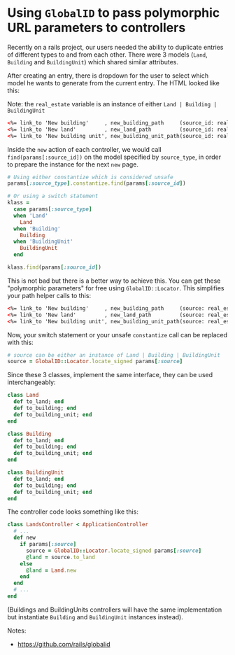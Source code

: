 # Using `GlobalID` to pass polymorphic URL parameters to controllers

Recently on a rails project, our users needed the ability to duplicate entries
of different types to and from each other. There were 3 models (`Land`,
`Building` and `BuildingUnit`) which shared similar attributes.

After creating an entry, there is dropdown for the user to select which model he wants
to generate from the current entry. The HTML looked like this:

Note: the `real_estate` variable is an instance of either `Land | Building | BuildingUnit`

```html
<%= link_to 'New building'     , new_building_path     (source_id: real_estate, source_type: real_estate.class.to_s) %>
<%= link_to 'New land'         , new_land_path         (source_id: real_estate, source_type: real_estate.class.to_s) %>
<%= link_to 'New building unit', new_building_unit_path(source_id: real_estate, source_type: real_estate.class.to_s) %>
```

Inside the `new` action of each controller, we would call
`find(params[:source_id])` on the model specified by `source_type`, in order to
prepare the instance for the next `new` page.

```ruby
# Using either constantize which is considered unsafe
params[:source_type].constantize.find(params[:source_id])

# Or using a switch statement
klass =
  case params[:source_type]
  when 'Land'
    Land
  when 'Building'
    Building
  when 'BuildingUnit'
    BuildingUnit
  end

klass.find(params[:source_id])
```

This is not bad but there is a better way to achieve this.
You can get these "polymorphic parameters" for free using `GlobalID::Locator`.
This simplifies your path helper calls to this:

```html
<%= link_to 'New building'     , new_building_path     (source: real_estate.to_sgid) %>
<%= link_to 'New land'         , new_land_path         (source: real_estate.to_sgid) %>
<%= link_to 'New building unit', new_building_unit_path(source: real_estate.to_sgid) %>
```

Now, your switch statement or your unsafe `constantize` call can be replaced with this:
```ruby
# source can be either an instance of Land | Building | BuildingUnit
source = GlobalID::Locator.locate_signed params[:source]
```

Since these 3 classes, implement the same interface, they can be used
interchangeably:

```ruby
class Land
  def to_land; end
  def to_building; end
  def to_building_unit; end
end

class Building
  def to_land; end
  def to_building; end
  def to_building_unit; end
end

class BuildingUnit
  def to_land; end
  def to_building; end
  def to_building_unit; end
end
```

The controller code looks something like this:

```ruby
class LandsController < ApplicationController
  # ...
  def new
    if params[:source]
      source = GlobalID::Locator.locate_signed params[:source]
      @land = source.to_land
    else
      @land = Land.new
    end
  end
  # ...
end
```

(Buildings and BuildingUnits controllers will have the same implementation but instantiate `Building` and `BuildingUnit` instances instead).


Notes:

- https://github.com/rails/globalid
